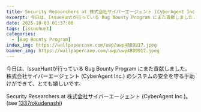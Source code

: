 ```yaml
---
title: Security Researchers at 株式会社サイバーエージェント (CyberAgent Inc.)
excerpt: 今日は、IssueHuntが行っている Bug Bounty Program にまた貢献しました...
date: 2025-10-03 01:37:00
tags: [issuehunt]
categories:
  - [Bug Bounty Program]
index_img: https://wallpapercave.com/uwp/uwp4889917.jpeg
banner_img: https://wallpapercave.com/uwp/uwp4889917.jpeg
---
```


今日は、IssueHuntが行っている Bug Bounty Program にまた貢献しました。株式会社サイバーエージェント (CyberAgent Inc.) のシステムの安全を守る手助けができて、とても嬉しいです。

Security Researchers at 株式会社サイバーエージェント (CyberAgent Inc.)。(see [1337rokudenashi](https://issuehunt.io/programs/43f8fcd7-430d-47e1-bc1b-4ed59352797d/hof))
